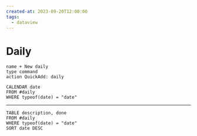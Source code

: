 ```yaml
---
created-at: 2023-09-20T12:00:00
tags:
  - dataview
---
```

# Daily
```button
name + New daily
type command
action QuickAdd: daily
```
```dataview
CALENDAR date
FROM #daily
WHERE typeof(date) = "date"
```
---
```dataview
TABLE description, done
FROM #daily
WHERE typeof(date) = "date"
SORT date DESC
```
